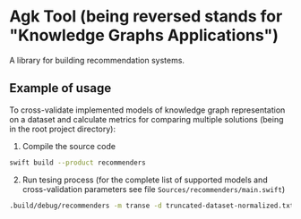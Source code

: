 # Agk Tool (being reversed stands for "Knowledge Graphs Applications")
A library for building recommendation systems.
## Example of usage
To cross-validate implemented models of knowledge graph representation on a dataset and calculate metrics for comparing multiple solutions (being in the root project directory):
1. Compile the source code
```sh
swift build --product recommenders
```
2. Run tesing process (for the complete list of supported models and cross-validation parameters see file `Sources/recommenders/main.swift`)
```sh
.build/debug/recommenders -m transe -d truncated-dataset-normalized.txt
```
